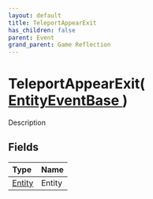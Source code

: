 ```yaml
---
layout: default
title: TeleportAppearExit
has_children: false
parent: Event
grand_parent: Game Reflection
---
```

# TeleportAppearExit( [ EntityEventBase ](/riftbreaker-wiki/docs/game-reflection/events/entity_event_base/) )
Description 

## Fields

| Type | Name |
|:----------|:--------------|
| [Entity](/riftbreaker-wiki/docs/game-reflection/classes/entity/) | Entity |

